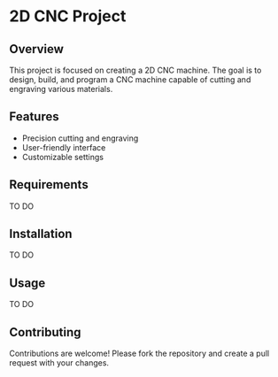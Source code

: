 # 2D CNC Project

## Overview
This project is focused on creating a 2D CNC machine. The goal is to design, build, and program a CNC machine capable of cutting and engraving various materials.

## Features
- Precision cutting and engraving
- User-friendly interface
- Customizable settings

## Requirements
TO DO

## Installation
TO DO

## Usage
TO DO

## Contributing
Contributions are welcome! Please fork the repository and create a pull request with your changes.

